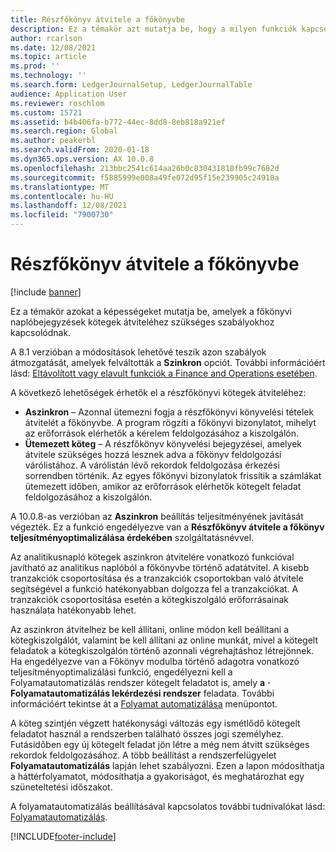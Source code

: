 ```yaml
---
title: Részfőkönyv átvitele a főkönyvbe
description: Ez a témakör azt mutatja be, hogy a milyen funkciók kapcsolódnak a részfőkönyv főkönyvbe történő átmozgatási folyamatához kapcsolódóan.
author: rcarlson
ms.date: 12/08/2021
ms.topic: article
ms.prod: ''
ms.technology: ''
ms.search.form: LedgerJournalSetup, LedgerJournalTable
audience: Application User
ms.reviewer: roschlom
ms.custom: 15721
ms.assetid: b4b406fa-b772-44ec-8dd8-8eb818a921ef
ms.search.region: Global
ms.author: peakerbl
ms.search.validFrom: 2020-01-18
ms.dyn365.ops.version: AX 10.0.8
ms.openlocfilehash: 213bbc2541c614aa26b0c830431818fb99c7682d
ms.sourcegitcommit: f5885999e008a49fe072d95f15e239905c24918a
ms.translationtype: MT
ms.contentlocale: hu-HU
ms.lasthandoff: 12/08/2021
ms.locfileid: "7900730"
---
```

# <a name="subledger-transfer-to-the-general-ledger"></a>Részfőkönyv átvitele a főkönyvbe

[!include [banner](../includes/banner.md)]

Ez a témakör azokat a képességeket mutatja be, amelyek a főkönyvi naplóbejegyzések kötegek átviteléhez szükséges szabályokhoz kapcsolódnak.

A 8.1 verzióban a módosítások lehetővé teszik azon szabályok átmozgatását, amelyek felváltották a **Szinkron** opciót. További információért lásd: [Eltávolított vagy elavult funkciók a Finance and Operations esetében](../../fin-ops-core/dev-itpro/migration-upgrade/deprecated-features.md?toc=%2fdynamics365%2ffinance%2ftoc.json#finance-and-operations-81-with-platform-update-20).

A következő lehetőségek érhetők el a részfőkönyvi kötegek átviteléhez:

- **Aszinkron** – Azonnal ütemezni fogja a részfőkönyvi könyvelési tételek átvitelét a főkönyvbe. A program rögzíti a főkönyvi bizonylatot, mihelyt az erőforrások elérhetők a kérelem feldolgozásához a kiszolgálón.
- **Ütemezett köteg** – A részfőkönyv könyvelési bejegyzései, amelyek átvitele szükséges hozzá lesznek adva a főkönyv feldolgozási várólistához. A várólistán lévő rekordok feldolgozása érkezési sorrendben történik. Az egyes főkönyvi bizonylatok frissítik a számlákat ütemezett időben, amikor az erőforrások elérhetők kötegelt feladat feldolgozásához a kiszolgálón.

A 10.0.8-as verzióban az **Aszinkron** beállítás teljesítményének javítását végezték. Ez a funkció engedélyezve van a **Részfőkönyv átvitele a főkönyv teljesítményoptimalizálása érdekében** szolgáltatásnévvel.

Az analitikusnapló kötegek aszinkron átvitelére vonatkozó funkcióval javítható az analitikus naplóból a főkönyvbe történő adatátvitel. A kisebb tranzakciók csoportosítása és a tranzakciók csoportokban való átvitele segítségével a funkció hatékonyabban dolgozza fel a tranzakciókat. A tranzakciók csoportosítása esetén a kötegkiszolgáló erőforrásainak használata hatékonyabb lehet.

Az aszinkron átvitelhez be kell állítani, online módon kell beállítani a kötegkiszolgálót, valamint be kell állítani az online munkát, mivel a kötegelt feladatok a kötegkiszolgálón történő azonnali végrehajtáshoz létrejönnek. Ha engedélyezve van a Főkönyv modulba történő adagotra vonatkozó teljesítményoptimalizálási funkció, engedélyezni kell a Folyamatautomatizálás rendszer kötegelt feladatot is, amely **a** **·** **Folyamatautomatizálás lekérdezési rendszer** feladata. További információért tekintse át a [Folyamat automatizálása](../../fin-ops-core/dev-itpro/sysadmin/process-automation.md) menüpontot.

A köteg szintjén végzett hatékonysági változás egy ismétlődő kötegelt feladatot használ a rendszerben található összes jogi személyhez. Futásidőben egy új kötegelt feladat jön létre a még nem átvitt szükséges rekordok feldolgozásához. A több beállítást a rendszerfelügyelet **Folyamatautomatizálás** lapján lehet szabályozni. Ezen a lapon módosíthatja a háttérfolyamatot, módosíthatja a gyakoriságot, és meghatározhat egy szüneteltetési időszakot.

A folyamatautomatizálás beállításával kapcsolatos további tudnivalókat lásd: [Folyamatautomatizálás](../../fin-ops-core/dev-itpro/sysadmin/process-automation.md).

[!INCLUDE[footer-include](../../includes/footer-banner.md)]

